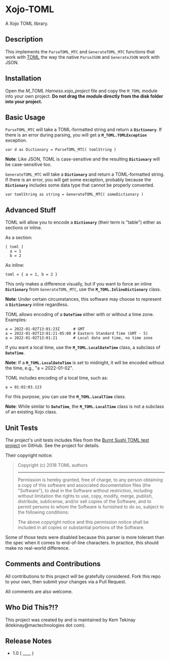 # Xojo-TOML

A Xojo TOML library.

## Description

This implements the `ParseTOML_MTC` and `GenerateTOML_MTC` functions that work with [TOML](https://toml.io) the way the native `ParseJSON` and `GenerateJSON` work with JSON.

## Installation

Open the *M_TOML Harness.xojo_project* file and copy the `M_TOML` module into your own project. **Do not drag the module directly from the disk folder into your project.**

## Basic Usage

`ParseTOML_MTC` will take a TOML-formatted string and return a **`Dictionary`**. If there is an error during parsing, you will get a **`M_TOML.TOMLException`** exception.

```
var d as Dictionary = ParseTOML_MTC( tomlString )
```

**Note**: Like JSON, TOML is case-sensitive and the resulting **`Dictionary`** will be case-sensitive too.

`GenerateTOML_MTC` will take a **`Dictionary`** and return a TOML-formatted string. If there is an error, you will get some exception, probably because the **`Dictionary`** includes some data type that cannot be properly converted.

```
var tomlString as string = GenerateTOML_MTC( someDictionary )
```

## Advanced Stuff

TOML will allow you to encode a **`Dictionary`** (their term is "table") either as sections or inline.

As a section:

```
[ toml ]
  a = 1
  b = 2
```

As inline:

```
toml = { a = 1, b = 2 }
```

This only makes a difference visually, but if you want to force an inline **`Dictionary`** from `GenerateTOML_MTC`, use the **`M_TOML.InlineDictionary`** class.

**Note**: Under certain circumstances, this software may choose to represent a **`Dictionary`** inline regardless.

TOML allows encoding of a **`DateTime`** either with or without a time zone. Examples:

```
a = 2022-01-02T13:01:23Z      # GMT
a = 2022-01-02T13:01:21-05:00 # Eastern Standard Time (GMT - 5)
a = 2022-01-02T13:01:21       # Local date and time, no time zone
```

If you want a local time, use the **`M_TOML.LocalDateTime`** class, a subclass of **`DateTime`**.

**Note**: If a **`M_TOML.LocalDateTime`** is set to midnight, it will be encoded without the time, e.g., "a = 2022-01-02".

TOML includes encoding of a local time, such as:

```
a = 01:02:03.123
```

For this purpose, you can use the **`M_TOML.LocalTime`** class.

**Note**: While similar to **`DateTime`**, the **`M_TOML.LocalTime`** class is not a subclass of an existing Xojo class.

## Unit Tests

The project's unit tests includes files from the [Burnt Sushi TOML test project](https://github.com/BurntSushi/toml-test) on GitHub. See the project for details.

Their copyright notice:

<blockquote>
Copyright (c) 2018 TOML authors

----------------------------

Permission is hereby granted, free of charge, to any person obtaining a copy
of this software and associated documentation files (the "Software"), to deal
in the Software without restriction, including without limitation the rights
to use, copy, modify, merge, publish, distribute, sublicense, and/or sell
copies of the Software, and to permit persons to whom the Software is
furnished to do so, subject to the following conditions:

The above copyright notice and this permission notice shall be included in
all copies or substantial portions of the Software.
</blockquote>

Some of those tests were disabled because this parser is more tolerant than the spec when it comes to end-of-line characters. In practice, this should make no real-world difference.

## Comments and Contributions

All contributions to this project will be gratefully considered. Fork this repo to your own, then submit your changes via a Pull Request.

All comments are also welcome.

## Who Did This?!?

This project was created by and is maintained by Kem Tekinay (ktekinay@mactechnologies dot com).

## Release Notes

- 1.0 ( ____  )
